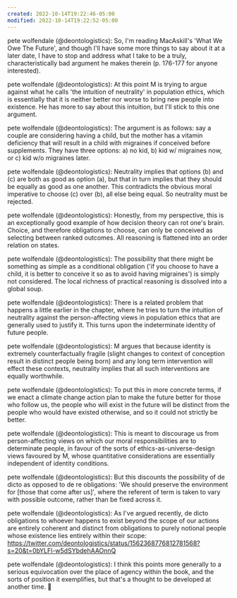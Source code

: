 ```yaml
---
created: 2022-10-14T19:22:46-05:00
modified: 2022-10-14T19:22:52-05:00
---
```


pete wolfendale (@deontologistics): So, I'm reading MacAskill's 'What We Owe The Future', and though I'll have some more things to say about it at a later date, I have to stop and address what I take to be a truly, characteristically bad argument he makes therein (p. 176-177 for anyone interested).

pete wolfendale (@deontologistics): At this point M is trying to argue against what he calls 'the intuition of neutrality' in population ethics, which is essentially that it is neither better nor worse to bring new people into existence. He has more to say about this intuition, but I'll stick to this one argument.

pete wolfendale (@deontologistics): The argument is as follows: say a couple are considering having a child, but the mother has a vitamin deficiency that will result in a child with migraines if conceived before supplements. They have three options: a) no kid, b) kid w/ migraines now, or c) kid w/o migraines later.

pete wolfendale (@deontologistics): Neutrality implies that options (b) and (c) are both as good as option (a), but that in turn implies that they should be equally as good as one another. This contradicts the obvious moral imperative to choose (c) over (b), all else being equal. So neutrality must be rejected.

pete wolfendale (@deontologistics): Honestly, from my perspective, this is an exceptionally good example of how decision theory can rot one's brain. Choice, and therefore obligations to choose, can only be conceived as selecting between ranked outcomes. All reasoning is flattened into an order relation on states.

pete wolfendale (@deontologistics): The possibility that there might be something as simple as a conditional obligation ('if you choose to have a child, it is better to conceive it so as to avoid having migraines') is simply not considered. The local richness of practical reasoning is dissolved into a global soup.

pete wolfendale (@deontologistics): There is a related problem that happens a little earlier in the chapter, where he tries to turn the intuition of neutrality against the person-affecting views in population ethics that are generally used to justify it. This turns upon the indeterminate identity of future people.

pete wolfendale (@deontologistics): M argues that because identity is extremely counterfactually fragile (slight changes to context of conception result in distinct people being born) and any long term intervention will effect these contexts, neutrality implies that all such interventions are equally worthwhile.

pete wolfendale (@deontologistics): To put this in more concrete terms, if we enact a climate change action plan to make the future better for those who follow us, the people who will exist in the future will be distinct from the people who would have existed otherwise, and so it could not strictly be better.

pete wolfendale (@deontologistics): This is meant to discourage us from person-affecting views on which our moral responsibilities are to determinate people, in favour of the sorts of ethics-as-universe-design views favoured by M, whose quantitative considerations are essentially independent of identity conditions.

pete wolfendale (@deontologistics): But this discounts the possibility of de dicto as opposed to de re obligations: 'We should preserve the environment for [those that come after us]', where the referent of term is taken to vary with possible outcome, rather than be fixed across it.

pete wolfendale (@deontologistics): As I've argued recently, de dicto obligations to whoever happens to exist beyond the scope of our actions are entirely coherent and distinct from obligations to purely notional people whose existence lies entirely within their scope: https://twitter.com/deontologistics/status/1562368776812781568?s=20&t=0bYLFl-w5dSYbdehAAOnnQ

pete wolfendale (@deontologistics): I think this points more generally to a serious equivocation over the place of agency within the book, and the sorts of position it exemplifies, but that's a thought to be developed at another time. 🖖
